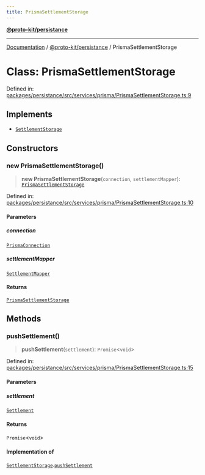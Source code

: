 ```yaml
---
title: PrismaSettlementStorage
---
```


[**@proto-kit/persistance**](../README.md)

***

[Documentation](../../../README.md) / [@proto-kit/persistance](../README.md) / PrismaSettlementStorage

# Class: PrismaSettlementStorage

Defined in: [packages/persistance/src/services/prisma/PrismaSettlementStorage.ts:9](https://github.com/proto-kit/framework/blob/4d6b3b6da51b3edee0fbf25ce72c1f59ec61e891/packages/persistance/src/services/prisma/PrismaSettlementStorage.ts#L9)

## Implements

- [`SettlementStorage`](../../sequencer/interfaces/SettlementStorage.md)

## Constructors

### new PrismaSettlementStorage()

> **new PrismaSettlementStorage**(`connection`, `settlementMapper`): [`PrismaSettlementStorage`](PrismaSettlementStorage.md)

Defined in: [packages/persistance/src/services/prisma/PrismaSettlementStorage.ts:10](https://github.com/proto-kit/framework/blob/4d6b3b6da51b3edee0fbf25ce72c1f59ec61e891/packages/persistance/src/services/prisma/PrismaSettlementStorage.ts#L10)

#### Parameters

##### connection

[`PrismaConnection`](../interfaces/PrismaConnection.md)

##### settlementMapper

[`SettlementMapper`](SettlementMapper.md)

#### Returns

[`PrismaSettlementStorage`](PrismaSettlementStorage.md)

## Methods

### pushSettlement()

> **pushSettlement**(`settlement`): `Promise`\<`void`\>

Defined in: [packages/persistance/src/services/prisma/PrismaSettlementStorage.ts:15](https://github.com/proto-kit/framework/blob/4d6b3b6da51b3edee0fbf25ce72c1f59ec61e891/packages/persistance/src/services/prisma/PrismaSettlementStorage.ts#L15)

#### Parameters

##### settlement

[`Settlement`](../../sequencer/interfaces/Settlement.md)

#### Returns

`Promise`\<`void`\>

#### Implementation of

[`SettlementStorage`](../../sequencer/interfaces/SettlementStorage.md).[`pushSettlement`](../../sequencer/interfaces/SettlementStorage.md#pushsettlement)
